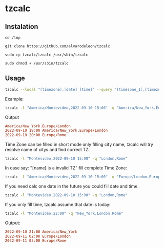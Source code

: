 # tzcalc


## Instalation

```
cd /tmp

git clone https://github.com/alvarodeleon/tzcalc

sudo cp tzcalc/tzcalc /usr/sbin/tzcalc

sudo chmod + /usr/sbin/tzcalc
```

## Usage

```bash
tzcalc --local "[timezone],[date] [time]" --query "[timezone_1],[timezone_2]"
```
Example:
```bash
tzcalc -l "America/Montevideo,2022-09-10 15:00" -q "America/New_York.Europe/London,Europe/Rome"
```
Output
```ini
America/New_York.Europe/London
2022-09-10 18:00 America/New_York.Europe/London
2022-09-10 20:00 Europe/Rome
```
Time Zone can be filled in short mode only filling city name, tzcalc will try resolve name of citys and find correct TZ:
```bash
tzcalc -l "Montevideo,2022-09-10 15:00" -q "London,Rome"
```
In case say: "[name] is a invalid TZ" fill complete Time Zone:
```bash
tzcalc -l "America/Montevideo,2022-09-10 15:00" -q "Europe/London,Europe/Rome"
```
If you need calc one date in the future you could fill date and time:
```bash
tzcalc -l "Montevideo,2022-09-10 15:00" -q "London,Rome"
```
If you only fill time, tzcalc assume that date is today:
```bash
tzcalc -l "Montevideo,22:00" -q "New_York,London,Rome"
```
Output:
```ini
2022-09-10 21:00 America/New_York
2022-09-11 02:00 Europe/London
2022-09-11 03:00 Europe/Rome
```
